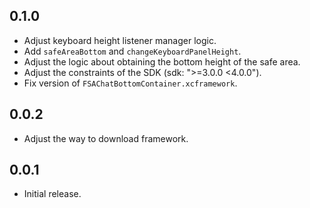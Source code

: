 ## 0.1.0

* Adjust keyboard height listener manager logic.
* Add `safeAreaBottom` and `changeKeyboardPanelHeight`.
* Adjust the logic about obtaining the bottom height of the safe area.
* Adjust the constraints of the SDK (sdk: ">=3.0.0 <4.0.0").
* Fix version of `FSAChatBottomContainer.xcframework`.

## 0.0.2

* Adjust the way to download framework.

## 0.0.1

* Initial release.
